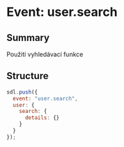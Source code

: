 # Event: user.search

## Summary
Použití vyhledávací funkce

## Structure

```js
sdl.push({
  event: "user.search",
  user: {
    search: {
      details: {}
    }
  }
});
```

